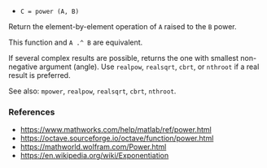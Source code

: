 - `C = power (A, B)`

Return the element-by-element operation of `A` raised to the `B` power.

This function and `A .^ B` are equivalent.

If several complex results are possible, returns the one with smallest
non-negative argument (angle). Use `realpow`, `realsqrt`, `cbrt`, or `nthroot`
if a real result is preferred.

See also: `mpower`, `realpow`, `realsqrt`, `cbrt`, `nthroot`.

### References

- https://www.mathworks.com/help/matlab/ref/power.html
- https://octave.sourceforge.io/octave/function/power.html
- https://mathworld.wolfram.com/Power.html
- https://en.wikipedia.org/wiki/Exponentiation
